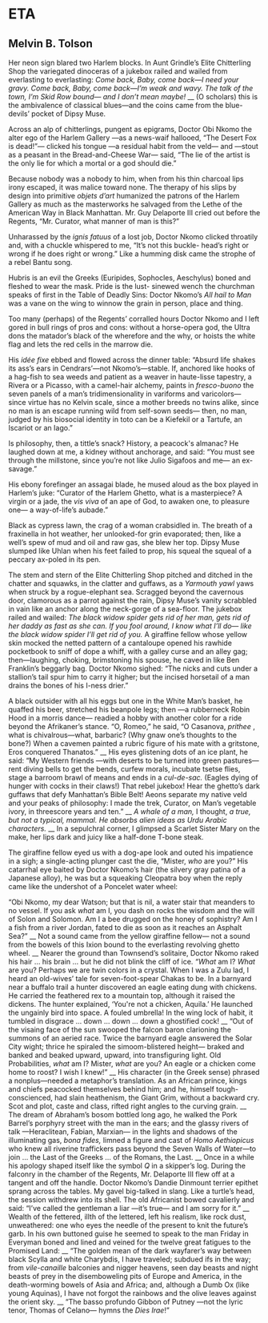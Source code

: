 # ETA
## Melvin B. Tolson
Her neon sign blared two Harlem blocks.
In Aunt Grindle’s
Elite Chitterling Shop
the variegated dinoceras of a jukebox
railed and wailed
from everlasting to everlasting:
_Come back, Baby, come back—I need your gravy._
_Come back, Baby, come back—I’m weak and wavy._
_The talk of the town, I’m Skid Row bound—_
_and I don’t mean maybe!_
__
(O scholars)
this is the ambivalence of classical blues—and the
coins came from the blue-devils’ pocket of Dipsy Muse.

Across an alp of chitterlings, pungent as epigrams,
Doctor Obi Nkomo
the alter ego
of the Harlem Gallery
—as a news-waif hallooed, “The Desert Fox is dead!”—
clicked his tongue
—a residual habit from the veld—
and
—stout as a peasant in the Bread-and-Cheese War—
said,
“The lie of the artist is the only lie
for which a mortal or a god should die.”

Because nobody was a nobody to him,
when from his thin charcoal lips
irony escaped, it was malice toward none.
The therapy of his slips
by design into primitive _objets d’art_
humanized the patrons of the Harlem Gallery
as much as the masterworks
he salvaged from the Lethe
of the American Way in Black Manhattan.
Mr. Guy Delaporte III cried out before the Regents,
“Mr. Curator, what manner of man
is this?”

Unharassed by the _ignis fatuus_ of a lost job,
Doctor Nkomo clicked throatily and, with a chuckle
whispered to me, “It’s not this buckle-
head’s right or wrong if he does right or wrong.”
Like a humming disk came the strophe
of a rebel Bantu song.

Hubris is an evil the Greeks
(Euripides, Sophocles, Aeschylus)
boned and fleshed to wear the mask.
Pride is the lust-
sinewed wench the churchman speaks
of first in the Table of Deadly Sins:
Doctor Nkomo’s _All hail to Man_
was a vane on the wing
to winnow the grain
in person, place and thing.

Too many (perhaps) of the Regents’ corralled hours
Doctor Nkomo and I
left gored in bull rings of pros and cons:
without a horse-opera god, the Ultra dons
the matador’s black of the wherefore and the why,
or hoists the white flag
and lets the red cells in the marrow die.

His _idée fixe_ ebbed and flowed across the dinner table:
“Absurd life shakes its ass’s ears
in Cendrars’—not Nkomo’s—stable.
If,
anchored like hooks of a hag-fish to sea weeds
and patient as a weaver in haute-lisse tapestry,
a Rivera or a Picasso,
with a camel-hair alchemy,
paints in _fresco-buono_
the seven panels of a man’s tridimensionality
in variforms and varicolors—
since virtue has no Kelvin scale,
since a mother breeds
no twins alike,
since no man is an escape running wild from
self-sown seeds—
then, no man,
judged by his biosocial identity
in toto
can be
a Kiefekil or a Tartufe,
an Iscariot or an Iago.”

Is philosophy, then, a tittle’s snack?
History, a peacock's almanac?
He laughed down at me,
a kidney without anchorage,
and said: “You must see through the millstone,
since you’re not like Julio Sigafoos and me—
an ex-savage.”

His ebony forefinger an assagai blade,
he mused aloud as the box played in Harlem’s juke:
“Curator of the Harlem Ghetto, what is a masterpiece?
A virgin or a jade,
the _vis viva_ of an ape of God,
to awaken one,
to pleasure one—
a way-of-life’s aubade.”

Black as cypress lawn,
the crag of a woman crabsidled in.
The breath of a fraxinella in hot weather,
her unlooked-for grin
evaporated; then,
like a well’s spew
of mud and oil and raw gas,
she blew
her top.
Dipsy Muse slumped like Uhlan
when his feet failed to prop,
his squeal the squeal
of a peccary ax-poled in its pen.

The
stem and stern
of the Elite Chitterling Shop
pitched and ditched
in the chatter and squawks, in the clatter and guffaws,
as a
_Yarmouth yawl_ yaws
when struck by a rogue-elephant sea.
Scragged beyond the cavernous door,
clamorous as a parrot against the rain,
Dipsy Muse’s vanity scrabbled in vain
like an anchor along the neck-gorge of a sea-floor.
The jukebox
railed and wailed:
_The black widow spider gets rid of her man,_
_gets rid of her daddy as fast as she can._
_If you fool around, I know what I’ll do—_
_like the black widow spider I’ll get rid of you._
A giraffine fellow whose yellow skin
mocked the netted pattern of a cantaloupe
opened his rawhide pocketbook
to sniff of dope a whiff,
with a galley curse and an alley gag;
then—laughing, choking, brimstoning his spouse,
he caved in like Ben Franklin’s beggarly bag.
Doctor Nkomo sighed:
“The nicks and cuts under a stallion’s tail
spur him to carry it higher;
but the incised horsetail of a man
drains the bones of his I-ness drier.”

A black outsider with all his eggs but one
in the White Man’s basket, he quaffed his beer,
stretched his beanpole legs;
then
—a rubberneck Robin Hood in a morris dance—
readied a hobby with another color for a ride
beyond the Afrikaner’s stance.
“O, Romeo,” he said, “O Casanova,
_prithee_ , what is chivalrous—what, barbaric?
(Why gnaw one’s thoughts to the bone?)
When a cavemen painted a rubric
figure of his mate with a gritstone,
Eros conquered Thanatos.”
__
His eyes glistening dots of an ice plant,
he said: “My Western friends
—with deserts to be turned into green pastures—
rent diving bells to get the bends,
curfew morals, incubate tsetse flies,
stage a barroom brawl of means and ends
in a _cul-de-sac._
(Eagles dying of hunger with cocks in their claws!)
That rebel jukebox! Hear the ghetto’s dark guffaws
that defy Manhattan’s Bible Belt!
Aeons separate my native veld
and your peaks of philosophy:
I made the trek, Curator,
on Man’s vegetable ivory,
in threescore years and ten.”
__
_A whale of a man,_ I thought, _a true,_
_but not a typical, mammal._
_He absorbs alien ideas as Urdu_
_Arabic characters._
__
In a sepulchral corner, I glimpsed
a Scarlet Sister Mary on the make,
her lips dark and juicy like a half-done T-bone steak.

The giraffine fellow eyed us with a dog-ape look
and outed his impatience in a sigh;
a single-acting plunger
cast the die,
“Mister, _who_ are you?”
His catarrhal eye
baited by Doctor Nkomo’s hair
(the silvery gray patina of a Japanese alloy),
he was but a squeaking Cleopatra boy
when the reply
came like the undershot of a Poncelet water wheel:

“Obi Nkomo, my dear Watson; but that is nil,
a water stair that meanders to no vessel. If you ask
_what_ am I, you dash on rocks the wisdom and the will
of Solon and Solomon.
Am I a bee
drugged on the honey of sophistry?
Am I a fish from a river Jordan,
fated to die as soon as it reaches an Asphalt Sea?”
__
Not a sound came from
the yellow giraffine fellow—
not a sound
from the bowels
of this Ixion bound
to the everlasting revolving ghetto wheel.
__
Nearer the ground than Townsend’s solitaire,
Doctor Nkomo
raked his hair
… his brain …
but he did not blink the cliff of ice.
_“What_ am I? _What_ are you?
Perhaps we
are twin colors in a crystal.
When I was a Zulu
lad, I heard an old-wives’ tale
for seven-foot-spear Chakas to be.
In a barnyard near a buffalo trail
a hunter discovered an eagle
eating dung with chickens.
He carried the feathered rex to a mountain top,
although it raised the dickens.
The hunter explained, ‘You're not a chicken, Aquila.’
He launched the ungainly bird into space.
A fouled umbrella!
In the wing lock
of habit, it tumbled in disgrace
… down … down … down
a ghostified cock!
__
“Out of the visaing face
of the sun swooped the falcon baron
clarioning the summons of an aeried race.
Twice
the barnyard eagle answered the Solar City wight;
thrice
he spiraled the simoom-blistered height—
braked and banked and beaked
upward, upward, into transfiguring light.
Old Probabilities, _what_ am I?
Mister, _what_ are you?
An eagle or a chicken come home to roost?
I wish I knew!”
__
His character (in the Greek sense)
phrased a nonplus—needed a metaphor’s
translation. As an African prince,
kings and chiefs peacocked themselves
behind him;
and he, himself tough-conscienced, had slain
heathenism, the Giant Grim,
without a backward cry.
Scot and plot,
caste and class,
rifted right angles to the curving grain.
__
The dream of Abraham’s bosom bottled long ago,
he walked the Pork Barrel’s porphyry
street with the man in the ears;
and the glassy
rivers of talk
—Heraclitean, Fabian, Marxian—
in the lights and shadows of the illuminating gas,
_bona fides,_
limned a figure and cast
of _Homo Aethiopicus_ who knew
all riverine traffickers pass
beyond the Seven Walls of Water—to join
… the Last of the Greeks …
of the Romans, the Last.
__
Once in a while
his apology
shaped itself like the symbol
_Q_
in a skipper’s log.
During the falconry
in the chamber of the Regents,
Mr. Delaporte III flew
off at a tangent and off the handle.
Doctor Nkomo’s Dandie Dinmount terrier
epithet sprang
across the tables.
My gavel big-talked in slang.
Like a turtle’s head,
the session withdrew
into its shell.
The old Africanist bowed cavalierly and said:
“I’ve called the gentleman a liar
—it’s true—
and I am sorry for it.”
__
Wealth of the fettered,
illth of the lettered,
left his realism, like rock dust, unweathered:
one who eyes
the needle of the present to knit the future’s garb.
In his own buttoned guise
he seemed to speak to the man Friday in Everyman
boned and lined and veined
for the twelve great fatigues to the Promised Land:
__
“The golden mean
of the dark wayfarer’s way between
black Scylla and white Charybdis, I
have traveled; subdued ifs in the way;
from _vile-canaille_ balconies and nigger heavens, seen
day beasts and night beasts of prey
in the disemboweling pits of
Europe and America,
in the death-worming bowels of
Asia and Africa;
and, although a Dumb Ox (like young Aquinas), I
have not forgot
the rainbows and the olive leaves against the orient sky.
__
“The basso profundo
Gibbon of Putney
—not the lyric tenor, Thomas of Celano—
hymns the _Dies Irae_!”